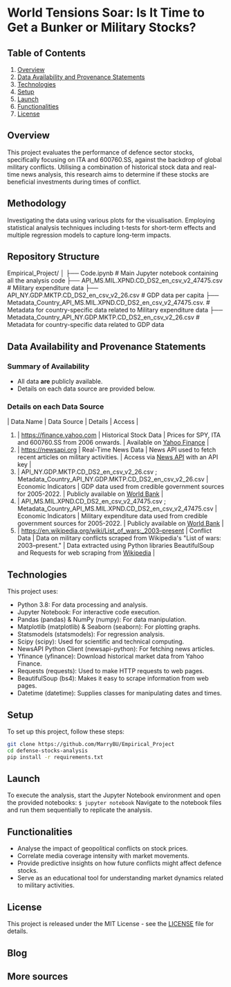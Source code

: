 # World Tensions Soar: Is It Time to Get a Bunker or Military Stocks?

## Table of Contents
1. [Overview](#overview)
2. [Data Availability and Provenance Statements](#data-availability-and-provenance-statements)
3. [Technologies](#technologies)
4. [Setup](#setup)
5. [Launch](#launch)
6. [Functionalities](#functionalities)
7. [License](#license)

## Overview
This project evaluates the performance of defence sector stocks, specifically focusing on ITA and 600760.SS, against the backdrop of global military conflicts. Utilising a combination of historical stock data and real-time news analysis, this research aims to determine if these stocks are beneficial investments during times of conflict.

## Methodology 
Investigating the data using various plots for the visualisation. Employing statistical analysis techniques including t-tests for short-term effects and multiple regression models to capture long-term impacts. 

## Repository Structure
Empirical_Project/
│
├── Code.ipynb # Main Jupyter notebook containing all the analysis code
├── API_MS.MIL.XPND.CD_DS2_en_csv_v2_47475.csv # Military expenditure data
├── API_NY.GDP.MKTP.CD_DS2_en_csv_v2_26.csv # GDP data per capita
├── Metadata_Country_API_MS.MIL.XPND.CD_DS2_en_csv_v2_47475.csv. # Metadata for country-specific data related to Military expenditure data
├── Metadata_Country_API_NY.GDP.MKTP.CD_DS2_en_csv_v2_26.csv # Metadata for country-specific data related to GDP data

## Data Availability and Provenance Statements
### Summary of Availability
- All data **are** publicly available.
- Details on each data source are provided below.

### Details on each Data Source
| Data.Name | Data Source | Details | Access |
1. | https://finance.yahoo.com | Historical Stock Data | Prices for SPY,  ITA and 600760.SS from 2006 onwards. | Available on [Yahoo Finance](https://finance.yahoo.com) |
2. | https://newsapi.org | Real-Time News Data | News API used to fetch recent articles on military activities. | Access via [News API](https://newsapi.org) with an API key |
3. | API_NY.GDP.MKTP.CD_DS2_en_csv_v2_26.csv ; Metadata_Country_API_NY.GDP.MKTP.CD_DS2_en_csv_v2_26.csv | Economic Indicators | GDP data used from credible government sources for 2005-2022. | Publicly available on [World Bank](https://data.worldbank.org) | 
4. | API_MS.MIL.XPND.CD_DS2_en_csv_v2_47475.csv ; Metadata_Country_API_MS.MIL.XPND.CD_DS2_en_csv_v2_47475.csv | Economic Indicators | Military expenditure data used from credible government sources for 2005-2022. | Publicly available on [World Bank](https://data.worldbank.org) |
5. | https://en.wikipedia.org/wiki/List_of_wars:_2003–present | Conflict Data | Data on military conflicts scraped from Wikipedia's "List of wars: 2003–present." | Data extracted using Python libraries BeautifulSoup and Requests for web scraping from [Wikipedia](https://en.wikipedia.org/wiki/List_of_wars:_2003–present) |

## Technologies
This project uses:
- Python 3.8: For data processing and analysis.
- Jupyter Notebook: For interactive code execution.
- Pandas (pandas) & NumPy (numpy): For data manipulation.
- Matplotlib  (matplotlib) & Seaborn (seaborn): For plotting graphs.
- Statsmodels (statsmodels): For regression analysis.
- Scipy (scipy): Used for scientific and technical computing.
- NewsAPI Python Client (newsapi-python): For fetching news articles.
- Yfinance (yfinance): Download historical market data from Yahoo Finance.
- Requests (requests): Used to make HTTP requests to web pages. 
- BeautifulSoup (bs4): Makes it easy to scrape information from web pages. 
- Datetime (datetime): Supplies classes for manipulating dates and times.

## Setup
To set up this project, follow these steps:
```bash
git clone https://github.com/MarryBU/Empirical_Project
cd defense-stocks-analysis
pip install -r requirements.txt
```

## Launch
To execute the analysis, start the Jupyter Notebook environment and open the provided notebooks:
``` $ jupyter notebook ```
Navigate to the notebook files and run them sequentially to replicate the analysis.

## Functionalities
- Analyse the impact of geopolitical conflicts on stock prices.
- Correlate media coverage intensity with market movements.
- Provide predictive insights on how future conflicts might affect defence stocks.
- Serve as an educational tool for understanding market dynamics related to military activities.

## License
This project is released under the MIT License - see the [LICENSE](LICENSE) file for details.

## Blog

## More sources

